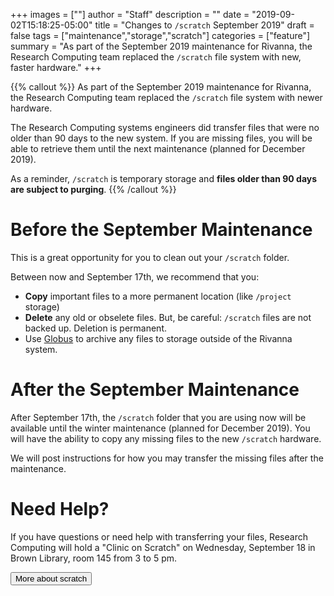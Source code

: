 +++
images = [""]
author = "Staff"
description = ""
date = "2019-09-02T15:18:25-05:00"
title = "Changes to `/scratch` September 2019"
draft = false
tags = ["maintenance","storage","scratch"]
categories = ["feature"]
summary = "As part of the September 2019 maintenance for Rivanna, the Research Computing team replaced the `/scratch` file system with new, faster hardware."
+++

{{% callout %}}
As part of the September 2019 maintenance for Rivanna, the Research Computing team replaced the `/scratch` file system with newer hardware.

The Research Computing systems engineers did transfer files that were no older than 90 days to the new system.  If you are missing files, you will be able to retrieve them until the next maintenance (planned for December 2019).

As a reminder, `/scratch` is temporary storage and **files older than 90 days are subject to purging**.
{{% /callout %}}

# Before the September Maintenance

This is a great opportunity for you to clean out your `/scratch` folder.

Between now and September 17th, we recommend that you:

 * **Copy** important files to a more permanent location (like `/project` storage)
 * **Delete** any old or obselete files.  But, be careful:  `/scratch` files are not backed up. Deletion is permanent.
 * Use [Globus](/userinfo/globus/) to archive any files to storage outside of the Rivanna system.

# After the September Maintenance

After September 17th, the `/scratch` folder that you are using now will be available until the winter maintenance (planned for December 2019).  You will have the ability to copy any missing files to the new `/scratch` hardware.  

We will post instructions for how you may transfer the missing files after the maintenance.

# Need Help?

If you have questions or need help with transferring your files, Research Computing will hold a "Clinic on Scratch" on Wednesday, September 18 in Brown Library, room 145 from 3 to 5 pm.  

[<button class="btn btn-success">More about scratch</button>](/userinfo/storage/non-sensitive-data/#scratch)
